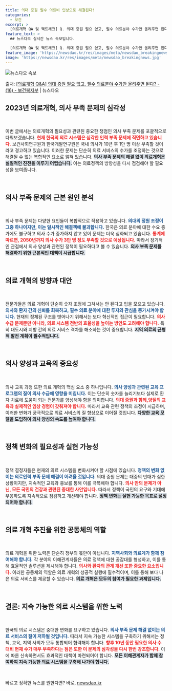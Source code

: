 ```yaml
---
title: 의대 증원 필수 의료비 인상으로 해결된다!
categories:
  - 보건
excerpt: >
  [의료개혁 QA 및 팩트체크] Q. 의대 증원 필요 없고, 필수 의료분야 수가만 올려주면 된다?   문제의 …
feature_text: >
  ## 뉴스다오 실시간 뉴스 속보입니다.

  [의료개혁 QA 및 팩트체크] Q. 의대 증원 필요 없고, 필수 의료분야 수가만 올려주면 된다?   문제의 …
feature_image: 'https://newsdao.kr/res/images/meta/newsdao_breakingnews.jpg'
image: 'https://newsdao.kr/res/images/meta/newsdao_breakingnews.jpg'
---
```


![뉴스다오 속보](https://newsdao.kr/res/images/meta/newsdao_breakingnews.jpg)

<p>출처: <a href="https://newsdao.kr/3461" rel="dofollow">[의료개혁 Q&A] 의대 증원 필요 없고, 필수 의료분야 수가만 올려주면 된다? - (16) - 보건복지부</a> | 뉴스다오</p>

<h2 data-ke-size="size26">2023년 의료개혁, 의사 부족 문제의 심각성</h2>

<p data-ke-size="size16">&nbsp;</p>
이번 글에서는 의료개혁의 필요성과 관련된 중요한 쟁점인 의사 부족 문제를 포괄적으로 다뤄보겠습니다. <b><span style="color: #ee2323;">현재 한국의 의료 시스템은 심각한 인력 부족 문제에 직면하고 있습니다.</span></b> 보건사회연구원과 한국개발연구원은 국내 의사가 10년 후 1만 명 이상 부족할 것이라고 경고하고 있습니다. 이러한 문제는 단순히 의료 서비스의 수가를 조정하는 것으로 해결될 수 없는 복합적인 요소로 얽혀 있습니다. <b><span style="background-color: #21538527;">의사 부족 문제의 해결 없이 의료개혁은 실질적인 진전을 이루기 어렵습니다.</span></b> 이는 의료정책의 방향성을 다시 점검해야 할 필요성을 보여줍니다. 

<p data-ke-size="size16">&nbsp;</p>

<h2 data-ke-size="size26">의사 부족 문제의 근본 원인 분석</h2>

<p data-ke-size="size16">&nbsp;</p>
의사 부족 문제는 다양한 요인들이 복합적으로 작용하고 있습니다. <b><span style="color: #1a5490;">의대의 정원 조정이 그중 하나이지만, 이는 일시적인 해결책에 불과합니다.</span></b> 한국은 의료 분야에 대한 수요 증가에도 불구하고 의사 수가 증가하지 않고 있어 문제는 더욱 심화되고 있습니다. <b><span style="color: #ee2323;">통계에 따르면, 2050년까지 의사 수가 3만 명 정도 부족할 것으로 예상됩니다.</span></b> 따라서 장기적인 관점에서 의사 양성과 관련된 정책이 필요하다고 볼 수 있습니다. <b><span style="background-color: #21538527;">의사 부족 문제를 해결하기 위한 근본적인 대책이 시급합니다.</span></b> 

<p data-ke-size="size16">&nbsp;</p>

<h2 data-ke-size="size26">의료 개혁의 방향과 대안</h2>

<p data-ke-size="size16">&nbsp;</p>
전문가들은 의료 개혁이 단순히 숫자 조정에 그쳐서는 안 된다고 입을 모으고 있습니다. <b><span style="color: #1a5490;">의사와 환자 간의 신뢰를 회복하고, 필수 의료 분야에 대한 투자와 관심을 증가시켜야 합니다.</span></b> 현재의 정체된 구조를 벗어나기 위해서는 보다 혁신적인 접근이 필요합니다. <b><span style="color: #ee2323;">의사 수급 문제뿐만 아니라, 의료 시스템 전반의 효율성을 높이는 방안도 고려해야 합니다.</span></b> 특히 대도시와 지방 간의 의료 서비스 격차를 해소하는 것이 중요합니다. <b><span style="background-color: #21538527;">지역 의료의 균형적 발전 계획이 필수적입니다.</span></b> 

<p data-ke-size="size16">&nbsp;</p>

<h2 data-ke-size="size26">의사 양성과 교육의 중요성</h2>

<p data-ke-size="size16">&nbsp;</p>
의사 교육 과정 또한 의료 개혁의 핵심 요소 중 하나입니다. <b><span style="color: #1a5490;">의사 양성과 관련된 교육 프로그램의 질이 의사 수급에 영향을 미칩니다.</span></b> 이는 단순히 숫자를 늘리기보다 실제로 환자 치료에 도움이 되는 전문가를 양성해야 함을 의미합니다. <b><span style="color: #ee2323;">의대 증원과 함께,양질의 교육과 실제적인 임상 경험이 갖춰져야 합니다.</span></b> 따라서 교육 관련 정책의 조정이 시급하며, 이러한 변화가 궁극적으로 의료 서비스의 질 향상으로 이어질 것입니다. <b><span style="background-color: #21538527;">다양한 교육 모델을 도입하여 의사 양성의 속도를 높여야 합니다.</span></b>

<p data-ke-size="size16">&nbsp;</p>

<h2 data-ke-size="size26">정책 변화의 필요성과 실현 가능성</h2>

<p data-ke-size="size16">&nbsp;</p>
정책 결정자들은 현재의 의료 시스템을 변화시켜야 할 시점에 있습니다. <b><span style="color: #1a5490;">정책의 변화 없이는 의료인력 부족 문제 해결이 어려울 것입니다.</span></b> 의대 증원 문제는 대중의 반대가 심한 상황이지만, 지속적인 교육과 홍보를 통해 이를 극복해야 합니다. <b><span style="color: #ee2323;">의사 만의 문제가 아닌, 모든 국민의 건강과 관련된 중대한 사안입니다.</span></b> 따라서 정책이 국민의 요구와 기대에 부응하도록 지속적으로 점검하고 개선해야 합니다. <b><span style="background-color: #21538527;">정책 변화는 실현 가능한 목표로 설정되어야 합니다.</span></b>

<p data-ke-size="size16">&nbsp;</p>

<h2 data-ke-size="size26">의료 개혁 추진을 위한 공동체의 역할</h2>

<p data-ke-size="size16">&nbsp;</p>
의료 개혁을 위한 노력은 단순히 정부의 몫만이 아닙니다. <b><span style="color: #1a5490;">지역사회와 의료계가 함께 참여해야 합니다.</span></b> 각 분야의 이해관계자들은 의료 정책에 대한 공감대를 형성하고, 이를 통해 효율적인 솔루션을 제시해야 합니다. <b><span style="color: #ee2323;">의사와 환자의 관계 개선 또한 중요한 요소입니다.</span></b> 이러한 공동체의 역할은 의료 개혁의 성공적 실행에 필수적이며, 이를 통해 보다 나은 의료 서비스를 제공할 수 있습니다. <b><span style="background-color: #21538527;">의료 개혁은 모두의 참여가 필요한 과제입니다.</span></b>

<p data-ke-size="size16">&nbsp;</p>

<h2 data-ke-size="size26">결론: 지속 가능한 의료 시스템을 위한 노력</h2>

<p data-ke-size="size16">&nbsp;</p>
한국의 의료 시스템은 중대한 변화를 요구하고 있습니다. <b><span style="color: #1a5490;">의사 부족 문제 해결 없이는 의료 서비스의 질이 저하될 것입니다.</span></b> 따라서 지속 가능한 시스템을 구축하기 위해서는 정책, 교육, 지역 사회가 모두 통합되어 협력해야 합니다. <b><span style="color: #ee2323;">향후 10년 동안 필요한 의사 수 대비 현재 수가 매우 부족하다는 점은 또한 이 문제의 심각성을 다시 한번 강조합니다.</span></b> 이에 따른 신속하면서도 효과적인 대책이 마련되어야 합니다. <b><span style="background-color: #21538527;">모든 이해관계자가 함께 참여하여 지속 가능한 의료 시스템을 구축해 나가야 합니다.</span></b>

<p data-ke-size="size16">&nbsp;</p>
 

빠르고 정확한 뉴스를 원한다면? 바로, <a href="https://newsdao.kr" rel="dofollow">newsdao.kr</a>


